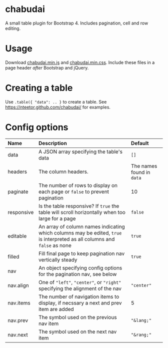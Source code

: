 # chabudai

A small table plugin for Bootstrap 4. Includes pagination, cell and row editing.

# Usage

Download [chabudai.min.js](dist/js/chabudai.min.js) and [chabudai.min.css](dist/css/chabudai.min.css).
Include these files in a page header *after* Bootstrap and jQuery.

# Creating a table

Use `.table({ "data": .. }` to create a table. See https://nteetor.github.com/chabudai/ for examples.

# Config options

| Name    | Description | Default |
| :---    | :---------- | :------ |
| data    | A JSON array specifying the table's data | `[]` |
| headers  | The column headers. | The names found in `data` |
| paginate | The number of rows to display on each page or `false` to prevent pagination | 10 |
| responsive | Is the table responsive? If `true` the table will scroll horizontally when too large for a page | `false` |
| editable | An array of column names indicating which columns may be edited, `true` is interpreted as all columns and `false` as none | `true` |
| filled | Fill final page to keep pagination nav vertically steady | `true` |
| nav     | An object specifying config options for the pagination nav, see below | |
| nav.align | One of `"left"`, `"center"`, or `"right"` specifying the alignment of the nav | `"center"` |
| nav.items | The number of navigation items to display, if necssary a next and prev item are added | 5 |
| nav.prev | The symbol used on the previous nav item | `"&lang;"` |
| nav.next | The symbol used on the next nav item | `"&rang;"` |
